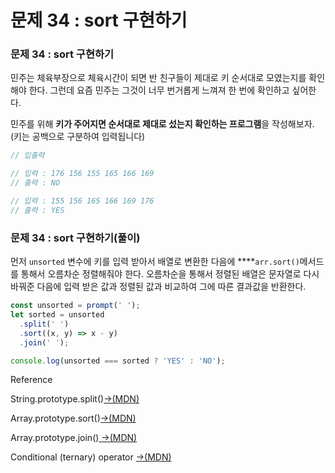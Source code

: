 # 문제 34 : sort 구현하기

### 문제 34 : sort 구현하기

민주는 체육부장으로 체육시간이 되면 반 친구들이 제대로 키 순서대로 모였는지를 확인해야 한다. 그런데 요즘 민주는 그것이 너무 번거롭게 느껴져 한 번에 확인하고 싶어한다.

민주를 위해 **키가 주어지면 순서대로 제대로 섰는지 확인하는 프로그램**을 작성해보자. \(키는 공백으로 구분하여 입력됩니다\)

```javascript
// 입출력

// 입력 : 176 156 155 165 166 169
// 출력 : NO

// 입력 : 155 156 165 166 169 176
// 출력 : YES
```

### 문제 34 : sort 구현하기\(풀이\)

먼저 `unsorted` 변수에 키를 입력 받아서 배열로 변환한 다음에 ****`arr.sort()`메서드를 통해서 오름차순 정렬해줘야 한다. 오름차순을 통해서 정렬된 배열은 문자열로 다시 바꿔준 다음에 입력 받은 값과 정렬된 값과 비교하여 그에 따른 결과값을 반환한다.

```javascript
const unsorted = prompt(' ');
let sorted = unsorted
  .split(' ')
  .sort((x, y) => x - y)
  .join(' ');

console.log(unsorted === sorted ? 'YES' : 'NO');
```

 Reference

String.prototype.split\(\)[→\(MDN\)](https://developer.mozilla.org/ko/docs/Web/JavaScript/Reference/Global_Objects/String/split)

Array.prototype.sort\(\)[→\(MDN\)](https://developer.mozilla.org/ko/docs/Web/JavaScript/Reference/Global_Objects/Array/sort)

Array.prototype.join\(\)[ →\(MDN\)](https://developer.mozilla.org/ko/docs/Web/JavaScript/Reference/Global_Objects/Array/join)

Conditional \(ternary\) operator [→\(MDN\)](https://developer.mozilla.org/en-US/docs/Web/JavaScript/Reference/Operators/Conditional_Operator)

